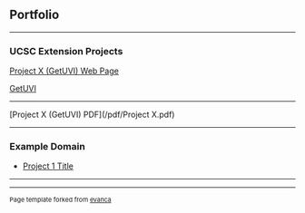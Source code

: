 ## Portfolio

---

### UCSC Extension Projects

[Project X (GetUVI) Web Page](/sample_page)

[GetUVI](https://andysong-dsat.github.io//GetUVI/)

---

[Project X (GetUVI) PDF](/pdf/Project X.pdf)

---

### Example Domain

- [Project 1 Title](http://example.com/)

---




---
<p style="font-size:11px">Page template forked from <a href="https://github.com/evanca/quick-portfolio">evanca</a></p>
<!-- Remove above link if you don't want to attibute -->
